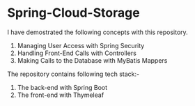 # Spring-Cloud-Storage
I have demostrated the following concepts with this repository.

1. Managing User Access with Spring Security
2. Handling Front-End Calls with Controllers
3. Making Calls to the Database with MyBatis Mappers

The repository contains following tech stack:-
1. The back-end with Spring Boot
2. The front-end with Thymeleaf
